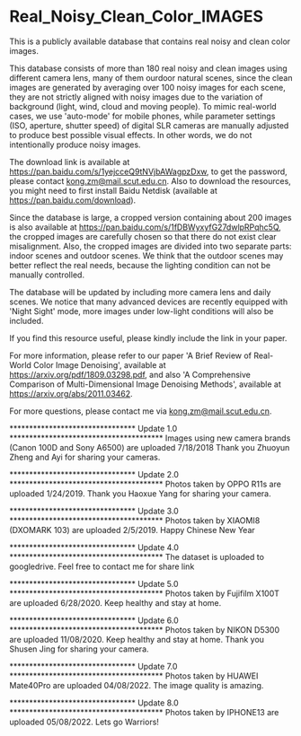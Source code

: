 # Real_Noisy_Clean_Color_IMAGES
This is a publicly available database that contains real noisy and clean color images.

This database consists of more than 180 real noisy and clean images using different camera lens, many of them ourdoor natural scenes, since the clean images are generated by averaging over 100 noisy images for each scene, they are not strictly aligned with noisy images due to the variation of background (light, wind, cloud and moving people). To mimic real-world cases, we use 'auto-mode' for mobile phones, while parameter settings (ISO, aperture, shutter speed) of digital SLR cameras are manually adjusted to produce best possible visual effects. In other words, we do not intentionally produce noisy images.

The download link is available at https://pan.baidu.com/s/1yejcceQ9tNVjbAWagpzDxw, to get the password, please contact kong.zm@mail.scut.edu.cn. Also to download the resources, you might need to first install Baidu Netdisk (available at https://pan.baidu.com/download).

Since the database is large, a cropped version containing about 200 images is also available at https://pan.baidu.com/s/1fDBWyxyfG27dwlpRPqhc5Q, the cropped images are carefully chosen so that there do not exist clear misalignment. Also, the cropped images are divided into two separate parts: indoor scenes and outdoor scenes. We think that the outdoor scenes may better reflect the real needs, because the lighting condition can not be manually controlled.

The database will be updated by including more camera lens and daily scenes. We notice that many advanced devices are recently equipped with 'Night Sight' mode, more images under low-light conditions will also be included.

If you find this resource useful, please kindly include the link in your paper.

For more information, please refer to our paper 'A Brief Review of Real-World Color Image Denoising', available at https://arxiv.org/pdf/1809.03298.pdf, and also 'A Comprehensive Comparison of Multi-Dimensional Image Denoising Methods', available at https://arxiv.org/abs/2011.03462.

For more questions, please contact me via kong.zm@mail.scut.edu.cn.


******************************** Update 1.0 ***************************************
Images using new camera brands (Canon 100D and Sony A6500) are uploaded 7/18/2018 
Thank you Zhuoyun Zheng and Ayi for sharing your cameras.

******************************** Update 2.0 ***************************************
Photos taken by OPPO R11s are uploaded 1/24/2019. 
Thank you Haoxue Yang for sharing your camera.

******************************** Update 3.0 ***************************************
Photos taken by XIAOMI8 (DXOMARK 103) are uploaded 2/5/2019. Happy Chinese New Year

******************************** Update 4.0 ***************************************
The dataset is uploaded to googledrive. Feel free to contact me for share link

******************************** Update 5.0 ***************************************
Photos taken by Fujifilm X100T are uploaded 6/28/2020. Keep healthy and stay at home.

******************************** Update 6.0 ***************************************
Photos taken by NIKON D5300 are uploaded 11/08/2020. Keep healthy and stay at home.
Thank you Shusen Jing for sharing your camera.

******************************** Update 7.0 ***************************************
Photos taken by HUAWEI Mate40Pro are uploaded 04/08/2022. The image quality is amazing.

******************************** Update 8.0 ***************************************
Photos taken by IPHONE13 are uploaded 05/08/2022. Lets go Warriors!

